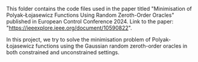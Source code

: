 This folder contains the code files used in the paper titled "Minimisation of Polyak-Łojasewicz Functions Using Random Zeroth-Order Oracles" published in European Control Conference 2024.
Link to the paper: "https://ieeexplore.ieee.org/document/10590822".

In this project, we try to solve the minimisation problem of Polyak-Łojasewicz functions using the Gaussian random zeroth-order oracles in both constrained and unconstrained settings.

